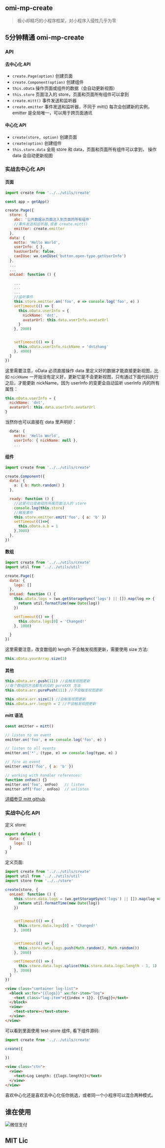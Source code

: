 ## omi-mp-create

> 极小却精巧的小程序框架，对小程序入侵性几乎为零

## 5分钟精通 omi-mp-create

### API

#### 去中心化 API

* `create.Page(option)`             创建页面
* `create.Component(option)`        创建组件
* `this.oData`                      操作页面或组件的数据（会自动更新视图）
* `this.store`                      页面注入的 store，页面和页面所有组件可以拿到
* `create.mitt()`                   事件发送和监听器
* `create.emitter`                  事件发送和监听器，不同于 mitt() 每次会创建新的实例，emitter 是全局唯一，可以用于跨页面通讯

#### 中心化 API

* `create(store, option)`      创建页面
* `create(option)`             创建组件
* `this.store.data`            全局 store 和 data，页面和页面所有组件可以拿到， 操作 data 会自动更新视图

### 实战去中心化 API

#### 页面

```js
import create from '../../utils/create'

const app = getApp()

create.Page({
  store: {
    abc: '公共数据从页面注入到页面的所有组件'
    //事件发送和监听器,或者 create.mitt()
    emitter: create.emitter
  },
  data: {
    motto: 'Hello World',
    userInfo: { },
    hasUserInfo: false,
    canIUse: wx.canIUse('button.open-type.getUserInfo')
  },
  ...
  ...
  onLoad: function () {

    ...
    ...
    ...
    //监听事件
    this.store.emitter.on('foo', e => console.log('foo', e) )
    setTimeout(() => {
      this.oData.userInfo = {
        nickName: 'dnt',
        avatarUrl: this.data.userInfo.avatarUrl
      }
    }, 2000)


    setTimeout(() => {
      this.oData.userInfo.nickName = 'dntzhang'
    }, 4000)
  }
})
```

这里需要注意，oData 必须直接操作 data 里定义好的数据才能直接更新视图，比如 `nickName` 一开始没有定义好，更新它是不会更新视图，只有通过下面代码执行之后，才能更新 nickName，因为 userInfo 的变更会自动监听 userInfo 内的所有属性：

```js
this.oData.userInfo = {
  nickName: 'dnt',
  avatarUrl: this.data.userInfo.avatarUrl
}
```

当然你也可以直接在 data 里声明好：

```js
  data: {
    motto: 'Hello World',
    userInfo: { nickName: null },
    ...
```

#### 组件

```js
import create from '../../utils/create'

create.Component({
  data: {
    a: { b: Math.random() }
  },

  ready: function () {
    //这里可以或者组件所属页面注入的 store
    console.log(this.store)
    //触发事件
    this.store.emitter.emit('foo', { a: 'b' })
    setTimeout(()=>{
      this.oData.a.b = 1
    },3000)
  },
})
```

#### 数组

```js
import create from '../../utils/create'
import util from '../../utils/util'

create.Page({
  data: {
    logs: []
  },
  onLoad: function () {
    this.oData.logs = (wx.getStorageSync('logs') || []).map(log => {
      return util.formatTime(new Date(log))
    })

    setTimeout(() => {
      this.oData.logs[0] = 'Changed!'
    }, 1000)

  }
})
```

这里需要注意，改变数组的 length 不会触发视图更新，需要使用 size 方法:

```js
this.oData.yourArray.size(3)
```

#### 其他

```js
this.oData.arr.push(111) //会触发视图更新
//每个数组的方法都有对应的 pureXXX 方法
this.oData.arr.purePush(111) //不会触发视图更新

this.oData.arr.size(2) //会触发视图更新
this.oData.arr.length = 2 //不会触发视图更新

```

#### mitt 语法

```js
const emitter = mitt()

// listen to an event
emitter.on('foo', e => console.log('foo', e) )

// listen to all events
emitter.on('*', (type, e) => console.log(type, e) )

// fire an event
emitter.emit('foo', { a: 'b' })

// working with handler references:
function onFoo() {}
emitter.on('foo', onFoo)   // listen
emitter.off('foo', onFoo)  // unlisten
```

[详细参见 mitt github](https://github.com/developit/mitt)

### 实战中心化 API

定义 store:

```js
export default {
  data: {
    logs: []
  }
}
```

定义页面:

```js
import create from '../../utils/create'
import util from '../../utils/util'
import store from '../../store'

create(store, {
  onLoad: function () {
    this.store.data.logs = (wx.getStorageSync('logs') || []).map(log => {
      return util.formatTime(new Date(log))
    })


    setTimeout(() => {
      this.store.data.logs[0] = 'Changed!'
    }, 1000)


    setTimeout(() => {
      this.store.data.logs.push(Math.random(), Math.random())
    }, 2000)

    setTimeout(() => {
      this.store.data.logs.splice(this.store.data.logs.length - 1, 1)
    }, 3000)
  }
})
```

```html
<view class="container log-list">
  <block wx:for="{{logs}}" wx:for-item="log">
    <text class="log-item">{{index + 1}}. {{log}}</text>
  </block>
  <view>
    <test-store></test-store>
  </view>
</view>
```

可以看到里面使用 test-store 组件, 看下组件源码:

```js
import create from '../../utils/create'

create({
  
})
```

```html
<view class="ctn">
  <view>
    <text>Log Length: {{logs.length}}</text>
  </view>
</view>
```

喜欢中心化还是喜欢去中心化任你挑选，或者同一个小程序可以混合两种模式。
<!-- 
## 原理

最开始 `omi-mp-create` 打算使用 proxy，但是调研了下兼容性，还是打算使用 obaa 来进行数据变更监听。

因为小程序 IOS 使用内置的 jscore，安卓使用 x5，所以 Proxy 兼容性(IOS10+支持，安卓基本都支持)

![](https://github.com/Tencent/westore/raw/master/asset/ios.jpg)

实时统计地址：https://developer.apple.com/support/app-store/



```js
this.setData({
  logs: [1, 2, 3]
})
setTimeout(() => {
  this.setData({
    'logs[2]': null
  })
}, 2000)

setTimeout(() => {
  console.log(this.data.logs.length)
}, 3000)
```

#### 页面生命周期函数

| 名称 | 描述  |
| ------ | ------  |
| onLoad | 	监听页面加载	  |
| onShow | 监听页面显示	  |
| onReady | 监听页面初次渲染完成  |
| onHide | 监听页面隐藏	  |
| onUnload | 监听页面卸载  |

### 组件生命周期函数

| 名称 | 描述  |
| ------ | ------  |
| created | 	在组件实例进入页面节点树时执行，注意此时不能调用 setData	  |
| attached | 在组件实例进入页面节点树时执行	  |
| ready | 在组件布局完成后执行，此时可以获取节点信息（使用 SelectorQuery ）	  |
| moved | 在组件实例被移动到节点树另一个位置时执行	  |
| detached | 在组件实例被从页面节点树移除时执行  | -->


## 谁在使用

![微信支付](../../assets/wepay.png)

## MIT Lic
